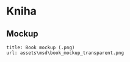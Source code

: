 # Kniha

## Mockup

```download
title: Book mockup (.png)
url: assets\msd\book_mockup_transparent.png
```
